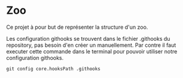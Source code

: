 # Zoo
Ce projet à pour but de représenter la structure d'un zoo.

Les configuration githooks se trouvent dans le fichier .githooks du repository, pas besoin d'en créer un manuellement.
Par contre il faut executer cette commande dans le terminal pour pouvoir utiliser notre configuration githooks.

`git config core.hooksPath .githooks`
